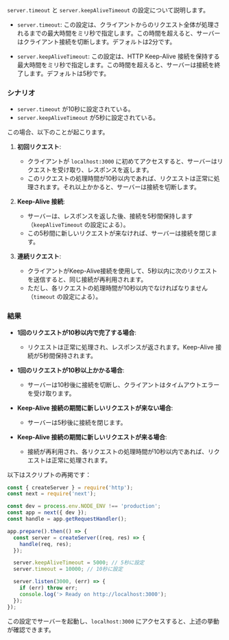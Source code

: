 `server.timeout` と `server.keepAliveTimeout` の設定について説明します。

- `server.timeout`: この設定は、クライアントからのリクエスト全体が処理されるまでの最大時間をミリ秒で指定します。この時間を超えると、サーバーはクライアント接続を切断します。デフォルトは2分です。

- `server.keepAliveTimeout`: この設定は、HTTP Keep-Alive 接続を保持する最大時間をミリ秒で指定します。この時間を超えると、サーバーは接続を終了します。デフォルトは5秒です。

### シナリオ
- `server.timeout` が10秒に設定されている。
- `server.keepAliveTimeout` が5秒に設定されている。

この場合、以下のことが起こります。

1. **初回リクエスト**:
   - クライアントが `localhost:3000` に初めてアクセスすると、サーバーはリクエストを受け取り、レスポンスを返します。
   - このリクエストの処理時間が10秒以内であれば、リクエストは正常に処理されます。それ以上かかると、サーバーは接続を切断します。

2. **Keep-Alive 接続**:
   - サーバーは、レスポンスを返した後、接続を5秒間保持します（`keepAliveTimeout` の設定による）。
   - この5秒間に新しいリクエストが来なければ、サーバーは接続を閉じます。

3. **連続リクエスト**:
   - クライアントがKeep-Alive接続を使用して、5秒以内に次のリクエストを送信すると、同じ接続が再利用されます。
   - ただし、各リクエストの処理時間が10秒以内でなければなりません（`timeout` の設定による）。

### 結果
- **1回のリクエストが10秒以内で完了する場合**:
  - リクエストは正常に処理され、レスポンスが返されます。Keep-Alive 接続が5秒間保持されます。

- **1回のリクエストが10秒以上かかる場合**:
  - サーバーは10秒後に接続を切断し、クライアントはタイムアウトエラーを受け取ります。

- **Keep-Alive 接続の期間に新しいリクエストが来ない場合**:
  - サーバーは5秒後に接続を閉じます。

- **Keep-Alive 接続の期間に新しいリクエストが来る場合**:
  - 接続が再利用され、各リクエストの処理時間が10秒以内であれば、リクエストは正常に処理されます。

以下はスクリプトの再掲です：

```javascript
const { createServer } = require('http');
const next = require('next');

const dev = process.env.NODE_ENV !== 'production';
const app = next({ dev });
const handle = app.getRequestHandler();

app.prepare().then(() => {
  const server = createServer((req, res) => {
    handle(req, res);
  });

  server.keepAliveTimeout = 5000; // 5秒に設定
  server.timeout = 10000; // 10秒に設定

  server.listen(3000, (err) => {
    if (err) throw err;
    console.log('> Ready on http://localhost:3000');
  });
});
```

この設定でサーバーを起動し、`localhost:3000` にアクセスすると、上述の挙動が確認できます。
